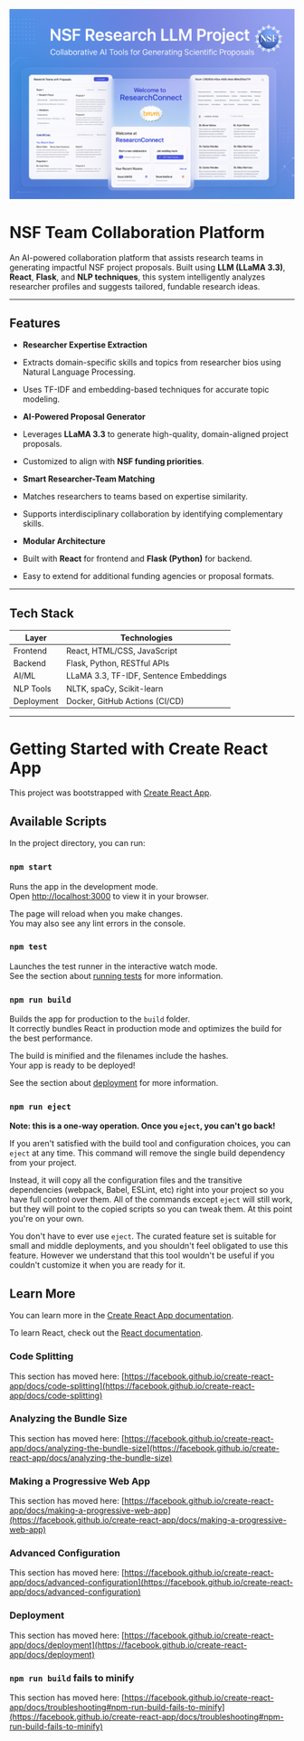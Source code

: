 ![](images/background.png)

# NSF Team Collaboration Platform

An AI-powered collaboration platform that assists research teams in generating impactful NSF project proposals. Built using **LLM (LLaMA 3.3)**, **React**, **Flask**, and **NLP techniques**, this system intelligently analyzes researcher profiles and suggests tailored, fundable research ideas.

---

##  Features

-  **Researcher Expertise Extraction**
  - Extracts domain-specific skills and topics from researcher bios using Natural Language Processing.
  - Uses TF-IDF and embedding-based techniques for accurate topic modeling.

-  **AI-Powered Proposal Generator**
  - Leverages **LLaMA 3.3** to generate high-quality, domain-aligned project proposals.
  - Customized to align with **NSF funding priorities**.

-  **Smart Researcher-Team Matching**
  - Matches researchers to teams based on expertise similarity.
  - Supports interdisciplinary collaboration by identifying complementary skills.

-  **Modular Architecture**
  - Built with **React** for frontend and **Flask (Python)** for backend.
  - Easy to extend for additional funding agencies or proposal formats.

---

##  Tech Stack

| Layer        | Technologies                          |
|--------------|----------------------------------------|
| Frontend     | React, HTML/CSS, JavaScript            |
| Backend      | Flask, Python, RESTful APIs            |
| AI/ML        | LLaMA 3.3, TF-IDF, Sentence Embeddings |
| NLP Tools    | NLTK, spaCy, Scikit-learn              |
| Deployment   | Docker, GitHub Actions (CI/CD)         |

---





# Getting Started with Create React App

This project was bootstrapped with [Create React App](https://github.com/facebook/create-react-app).

## Available Scripts

In the project directory, you can run:

### `npm start`

Runs the app in the development mode.\
Open [http://localhost:3000](http://localhost:3000) to view it in your browser.

The page will reload when you make changes.\
You may also see any lint errors in the console.

### `npm test`

Launches the test runner in the interactive watch mode.\
See the section about [running tests](https://facebook.github.io/create-react-app/docs/running-tests) for more information.

### `npm run build`

Builds the app for production to the `build` folder.\
It correctly bundles React in production mode and optimizes the build for the best performance.

The build is minified and the filenames include the hashes.\
Your app is ready to be deployed!

See the section about [deployment](https://facebook.github.io/create-react-app/docs/deployment) for more information.

### `npm run eject`

**Note: this is a one-way operation. Once you `eject`, you can't go back!**

If you aren't satisfied with the build tool and configuration choices, you can `eject` at any time. This command will remove the single build dependency from your project.

Instead, it will copy all the configuration files and the transitive dependencies (webpack, Babel, ESLint, etc) right into your project so you have full control over them. All of the commands except `eject` will still work, but they will point to the copied scripts so you can tweak them. At this point you're on your own.

You don't have to ever use `eject`. The curated feature set is suitable for small and middle deployments, and you shouldn't feel obligated to use this feature. However we understand that this tool wouldn't be useful if you couldn't customize it when you are ready for it.

## Learn More

You can learn more in the [Create React App documentation](https://facebook.github.io/create-react-app/docs/getting-started).

To learn React, check out the [React documentation](https://reactjs.org/).

### Code Splitting

This section has moved here: [https://facebook.github.io/create-react-app/docs/code-splitting](https://facebook.github.io/create-react-app/docs/code-splitting)

### Analyzing the Bundle Size

This section has moved here: [https://facebook.github.io/create-react-app/docs/analyzing-the-bundle-size](https://facebook.github.io/create-react-app/docs/analyzing-the-bundle-size)

### Making a Progressive Web App

This section has moved here: [https://facebook.github.io/create-react-app/docs/making-a-progressive-web-app](https://facebook.github.io/create-react-app/docs/making-a-progressive-web-app)

### Advanced Configuration

This section has moved here: [https://facebook.github.io/create-react-app/docs/advanced-configuration](https://facebook.github.io/create-react-app/docs/advanced-configuration)

### Deployment

This section has moved here: [https://facebook.github.io/create-react-app/docs/deployment](https://facebook.github.io/create-react-app/docs/deployment)

### `npm run build` fails to minify

This section has moved here: [https://facebook.github.io/create-react-app/docs/troubleshooting#npm-run-build-fails-to-minify](https://facebook.github.io/create-react-app/docs/troubleshooting#npm-run-build-fails-to-minify)

